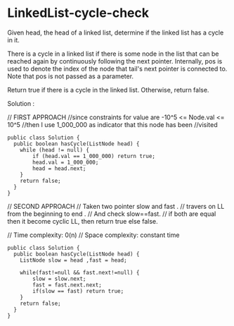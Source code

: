 # LinkedList-cycle-check
Given head, the head of a linked list, determine if the linked list has a cycle in it.    

There is a cycle in a linked list if there is some node in the list that can be reached again by continuously following the next pointer. Internally, pos is used to denote the index of the node that tail's next pointer is connected to. Note that pos is not passed as a parameter.     

Return true if there is a cycle in the linked list. Otherwise, return false.     


Solution : 

// FIRST APPROACH 
//since constraints for value are -10^5 <= Node.val <= 10^5
//then I use 1_000_000 as indicator that this node has been
//visited

    public class Solution {
      public boolean hasCycle(ListNode head) {
        while (head != null) {
            if (head.val == 1_000_000) return true;
            head.val = 1_000_000;
            head = head.next;
        }
        return false;
      }
    }

// SECOND APPROACH 
// Taken two pointer slow and fast .
// travers on LL from the beginning to end .
// And check slow==fast.
// if both are equal then it become cyclic LL, then return true else false.

// Time complexity: 0(n)
// Space complexity: constant time

    public class Solution {
      public boolean hasCycle(ListNode head) {
        ListNode slow = head ,fast = head;

        while(fast!=null && fast.next!=null) {
            slow = slow.next;
            fast = fast.next.next;
            if(slow == fast) return true;
        }
        return false;
      }
    }
